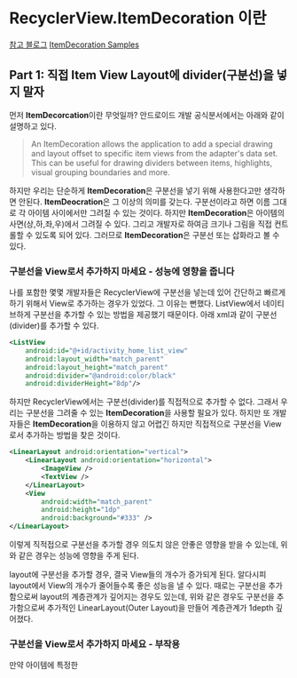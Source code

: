 # RecyclerView.ItemDecoration 이란
[참고 블로그](https://proandroiddev.com/itemdecoration-in-android-e18a0692d848)
[ItemDecoration Samples]()

## Part 1: 직접 Item View Layout에 divider(구분선)을 넣지 말자

먼저 **ItemDecorcation**이란 무엇일까? 안드로이드 개발 공식분서에서는 아래와 같이 설명하고 있다.

> An ItemDecoration allows the application to add a special drawing and layout offset to specific item views from the adapter's data set. This can be useful for drawing dividers between items, highlights, visual grouping boundaries and more.

하지만 우리는 단순하게 **ItemDecoration**은 구분선을 넣기 위해 사용한다고만 생각하면 안된다.
**ItemDeocration**은 그 이상의 의미를 갖는다. 구분선이라고 하면 이름 그대로 각 아이템 사이에서만 그려질 수 있는 것이다. 하지만 **ItemDecoration**은 아이템의 사면(상,하,좌,우)에서 그려질 수 있다. 그리고 개발자로 하여금 크기나 그림을 직접 컨트롤할 수 있도록 되어 있다. 그러므로 **ItemDecoration**은 구분선 또는 삽화라고 볼 수 있다.

### 구분선을 View로서 추가하지 마세요 - 성능에 영향을 줍니다
나를 포함한 몇몇 개발자들은 RecyclerView에 구분선을 넣는데 있어 간단하고 빠르게 하기 위해서 View로 추가하는 경우가 있었다.
그 이유는 뻔했다. ListView에서 네이티브하게 구분선을 추가할 수 있는 방법을 제공했기 때문이다.
아래 xml과 같이 구분선(divider)를 추가할 수 있다.

``` xml
<ListView
    android:id="@+id/activity_home_list_view"
    android:layout_width="match_parent" 
    android:layout_height="match_parent"
    android:divider="@android:color/black"
    android:dividerHeight="8dp"/>

```
하지만 RecyclerView에서는 구분선(divider)를 직접적으로 추가할 수 없다.
그래서 우리는 구분선을 그려줄 수 있는 **ItemDecoration**을 사용할 필요가 있다.
하지만 또 개발자들은 **ItemDecoration**을 이용하지 않고 어렵긴 하지만 직접적으로 구분선을 View로서 추가하는 방법을 찾은 것이다.
``` xml
<LinearLayout android:orientation="vertical">
    <LinearLayout android:orientation="horizontal">
        <ImageView />
        <TextView />
    </LinearLayout>
    <View
        android:width="match_parent"
        android:height="1dp"
        android:background="#333" />
</LinearLayout>
```
이렇게 직적접으로 구분선을 추가할 경우 의도치 않은 안좋은 영향을 받을 수 있는데, 위와 같은 경우는 성능에 영향을 주게 된다.

layout에 구분선을 추가할 경우, 결국 View들의 개수가 증가되게 된다.
알다시피 layout에서 View의 개수가 줄어들수록 좋은 성능을 낼 수 있다.
때로는 구분선을 추가함으로써 layout의 계층관계가 깊어지는 경우도 있는데,
위와 같은 경우도 구분선을 추가함으로써 추가적인 LinearLayout(Outer Layout)을 만들어 계층관계가 1depth 깊어졌다.

### 구분선을 View로서 추가하지 마세요 - 부작용

만약 아이템에 특정한 


